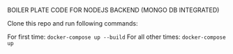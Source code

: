 BOILER PLATE CODE FOR NODEJS BACKEND (MONGO DB INTEGRATED)

Clone this repo and run following commands:

For first time: `docker-compose up --build`
For all other times: `docker-compose up`
